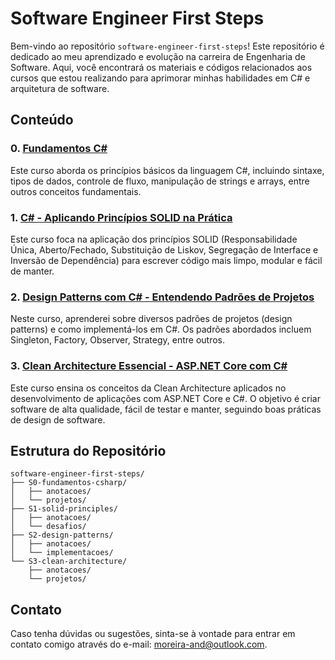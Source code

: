 # Software Engineer First Steps

Bem-vindo ao repositório `software-engineer-first-steps`! Este repositório é dedicado ao meu aprendizado e evolução na carreira de Engenharia de Software. Aqui, você encontrará os materiais e códigos relacionados aos cursos que estou realizando para aprimorar minhas habilidades em C# e arquitetura de software.

## Conteúdo

### 0. [Fundamentos C#](https://balta.io/cursos/fundamentos-csharp)
Este curso aborda os princípios básicos da linguagem C#, incluindo sintaxe, tipos de dados, controle de fluxo, manipulação de strings e arrays, entre outros conceitos fundamentais.

### 1. [C# - Aplicando Princípios SOLID na Prática](https://www.udemy.com/share/1040nA3@Cj6gUq-xcOaUs6UJ_YlqTpL4nsHMGhvEP1O8Hvxx9E4SxVrdpzk_jJ3oNc26kkXCmQ==/)
Este curso foca na aplicação dos princípios SOLID (Responsabilidade Única, Aberto/Fechado, Substituição de Liskov, Segregação de Interface e Inversão de Dependência) para escrever código mais limpo, modular e fácil de manter.

### 2. [Design Patterns com C# - Entendendo Padrões de Projetos](https://www.udemy.com/share/1048Da3@P4-XCPX5tx5P8XRNo8IG_M8_tlBe3nHkIBiudP4xE6LOxMYsfnh_Q2scMytKXK4-aA==/)
Neste curso, aprenderei sobre diversos padrões de projetos (design patterns) e como implementá-los em C#. Os padrões abordados incluem Singleton, Factory, Observer, Strategy, entre outros.

### 3. [Clean Architecture Essencial - ASP.NET Core com C#](https://www.udemy.com/share/104Fju3@VguVLyeAlqTbfn1HcY9SKePyRZWfZfCzMXe2cYN-LZYGWgGRZiSHZROHLBpQMoy3bQ==/)
Este curso ensina os conceitos da Clean Architecture aplicados no desenvolvimento de aplicações com ASP.NET Core e C#. O objetivo é criar software de alta qualidade, fácil de testar e manter, seguindo boas práticas de design de software.

## Estrutura do Repositório

```
software-engineer-first-steps/
├── S0-fundamentos-csharp/
│   ├── anotacoes/
│   └── projetos/
├── S1-solid-principles/
│   ├── anotacoes/
│   └── desafios/
├── S2-design-patterns/
│   ├── anotacoes/
│   └── implementacoes/
└── S3-clean-architecture/
    ├── anotacoes/
    └── projetos/
```

## Contato

Caso tenha dúvidas ou sugestões, sinta-se à vontade para entrar em contato comigo através do e-mail: [moreira-and@outlook.com](mailto:moreira-and@outlook.com).

